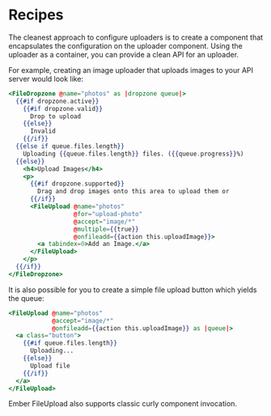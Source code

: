 # Recipes

The cleanest approach to configure uploaders is to create a component that encapsulates the configuration on the uploader component. Using the uploader as a container, you can provide a clean API for an uploader.

For example, creating an image uploader that uploads images to your API server would look like:

```handlebars
<FileDropzone @name="photos" as |dropzone queue|>
  {{#if dropzone.active}}
    {{#if dropzone.valid}}
      Drop to upload
    {{else}}
      Invalid
    {{/if}}
  {{else if queue.files.length}}
    Uploading {{queue.files.length}} files. ({{queue.progress}}%)
  {{else}}
    <h4>Upload Images</h4>
    <p>
      {{#if dropzone.supported}}
        Drag and drop images onto this area to upload them or
      {{/if}}
      <FileUpload @name="photos"
                  @for="upload-photo"
                  @accept="image/*"
                  @multiple={{true}}
                  @onfileadd={{action this.uploadImage}}>
        <a tabindex=0>Add an Image.</a>
      </FileUpload>
    </p>
  {{/if}}
</FileDropzone>
```
It is also possible for you to create a simple file upload button which yields the queue:

```handlebars
<FileUpload @name="photos"
            @accept="image/*"
            @onfileadd={{action this.uploadImage}} as |queue|>
  <a class="button">
    {{#if queue.files.length}}
      Uploading...
    {{else}}
      Upload file
    {{/if}}
  </a>
</FileUpload>
```

Ember FileUpload also supports classic curly component invocation.
